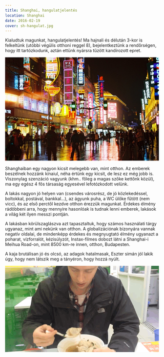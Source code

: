 ```yaml
---
title: Shanghai, hangulatjelentés
location: Shanghai
date: 2016-02-19
cover: sh-hangulat.jpg
---
```


Kialudtuk magunkat, hangulatjelentés! Ma hajnali és délután 3-kor is felkeltünk (utóbbi végülis otthoni reggel 8), bejelentkeztünk a rendőrségen, hogy itt tartózkodunk, aztán ettünk nyársra tűzött kandírozott epret.

![Shanghai esti fényei](../../img/sh-hangulat.jpg)

Shanghaiban egy nagyon kicsit melegebb van, mint otthon. Az emberek beszélnek hozzánk kínaiul, néha értünk egy kicsit, de lesz ez még jobb is. Viszonylag szenzáció vagyunk (khm.. főleg a magas szőke kettőnk közül), ma egy egész 4 fős társaság egyesével lefotózkodott velünk.

A lakás nagyon jó helyen van (csendes városrész, de jó közlekedéssel, boltokkal, postával, bankkal…), az ágyunk puha, a WC ülőke fűtött (nem vicc), és az első perctől kezdve otthon érezzük magunkat. Érdekes élmény rádöbbeni arra, hogy mennyire hasonlóak is tudnak lenni emberek, lakások a világ két ilyen messzi pontján.

A lakásban körülszaglászva azt tapasztaltuk, hogy számos használati tárgy ugyanaz, mint ami nekünk van otthon. A globalizációnak bizonyára vannak negatív oldalai, de mindenképp érdekes és megnyugtató élmény ugyanazt a poharat, vízforralót, kézisúlyzót, Instax-filmes dobozt látni a Shanghai-i Meihua Road-on, mint 8500 km-re innen, otthon, Budapesten.

A kaja brutálisan jó és olcsó, az adagok hatalmasak, Eszter simán jól lakik úgy, hogy nem látszik meg a tányéron, hogy hozzá nyúlt.

![Samu levest kanalaz](../../img/0219baoloop.gif)

